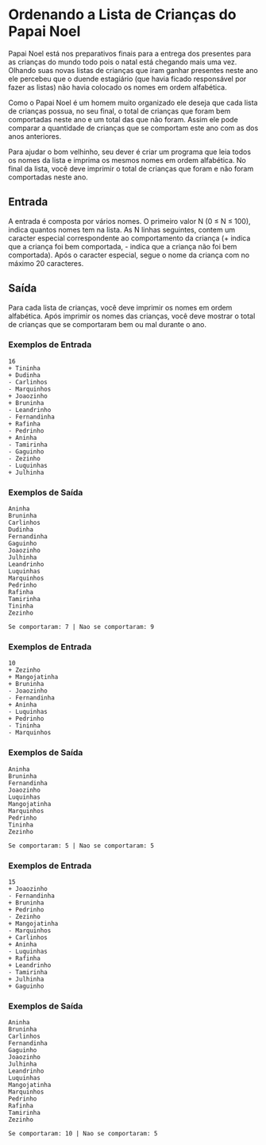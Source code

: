 # Ordenando a Lista de Crianças do Papai Noel

Papai Noel está nos preparativos finais para a entrega dos presentes para as crianças do mundo todo pois o natal está chegando mais uma vez. Olhando suas novas listas de crianças que iram ganhar presentes neste ano ele percebeu que o duende estagiário (que havia ficado responsável por fazer as listas) não havia colocado os nomes em ordem alfabética.

Como o Papai Noel é um homem muito organizado ele deseja que cada lista de crianças possua, no seu final, o total de crianças que foram bem comportadas neste ano e um total das que não foram. Assim ele pode comparar a quantidade de crianças que se comportam este ano com as dos anos anteriores.

Para ajudar o bom velhinho, seu dever é criar um programa que leia todos os nomes da lista e imprima os mesmos nomes em ordem alfabética. No final da lista, você deve imprimir o total de crianças que foram e não foram comportadas neste ano.

## Entrada
A entrada é composta por vários nomes. O primeiro valor N (0 ≤ N ≤ 100), indica quantos nomes tem na lista. As N linhas seguintes, contem um caracter especial correspondente ao comportamento da criança (+ indica que a criança foi bem comportada, - indica que a criança não foi bem comportada). Após o caracter especial, segue o nome da criança com no máximo 20 caracteres.

## Saída
Para cada lista de crianças, você deve imprimir os nomes em ordem alfabética. Após imprimir os nomes das crianças, você deve mostrar o total de crianças que se comportaram bem ou mal durante o ano.

### Exemplos de Entrada

```
16
+ Tininha
+ Dudinha
- Carlinhos
- Marquinhos
+ Joaozinho
+ Bruninha
- Leandrinho
- Fernandinha
+ Rafinha
- Pedrinho
+ Aninha
- Tamirinha
- Gaguinho
- Zezinho
- Luquinhas
+ Julhinha
```

### Exemplos de Saída
````
Aninha
Bruninha
Carlinhos
Dudinha
Fernandinha
Gaguinho
Joaozinho
Julhinha
Leandrinho
Luquinhas
Marquinhos
Pedrinho
Rafinha
Tamirinha
Tininha
Zezinho

Se comportaram: 7 | Nao se comportaram: 9
````
 
### Exemplos de Entrada

```
10
+ Zezinho
+ Mangojatinha
+ Bruninha
- Joaozinho
- Fernandinha
+ Aninha
- Luquinhas
+ Pedrinho
- Tininha
- Marquinhos
```

### Exemplos de Saída
````
Aninha
Bruninha
Fernandinha
Joaozinho
Luquinhas
Mangojatinha
Marquinhos
Pedrinho
Tininha
Zezinho

Se comportaram: 5 | Nao se comportaram: 5
````

### Exemplos de Entrada

```
15
+ Joaozinho
- Fernandinha
+ Bruninha
+ Pedrinho
- Zezinho
+ Mangojatinha
- Marquinhos
+ Carlinhos
+ Aninha
- Luquinhas
+ Rafinha
+ Leandrinho
- Tamirinha
+ Julhinha
+ Gaguinho
```

### Exemplos de Saída
````
Aninha
Bruninha
Carlinhos
Fernandinha
Gaguinho
Joaozinho
Julhinha
Leandrinho
Luquinhas
Mangojatinha
Marquinhos
Pedrinho
Rafinha
Tamirinha
Zezinho

Se comportaram: 10 | Nao se comportaram: 5
````
